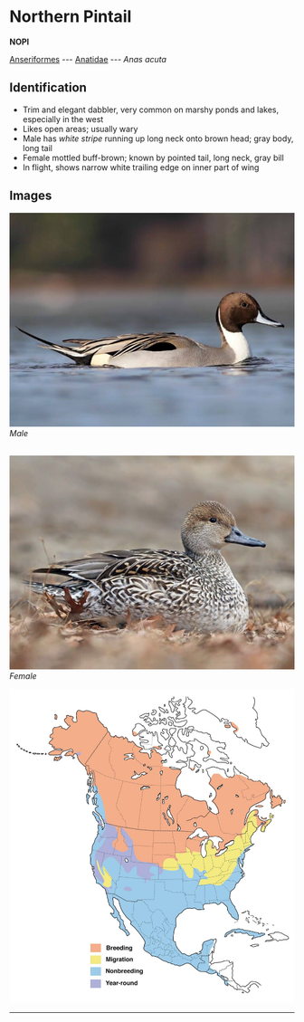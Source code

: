 # Northern Pintail
**NOPI**

[Anseriformes](/birding/orders/anseriformes) ---
[Anatidae](/birding/orders/anseriformes/anatidae) ---
*Anas acuta*

## Identification
- Trim and elegant dabbler, very common on marshy ponds and lakes, especially in the west
- Likes open areas; usually wary
- Male has *white stripe* running up long neck onto brown head; gray body, long tail
- Female mottled buff-brown; known by pointed tail, long neck, gray bill
- In flight, shows narrow white trailing edge on inner part of wing

## Images
![](/birding/images/nopi_male.jpg)</br>
*Male* </br></br>

![](/birding/images/nopi_female.jpg)</br>
*Female*

![](/birding/images/nopi_map.jpg)

----

<!---## Notes
### DATE. PLACE---SPECIFIC
NOTE--->
